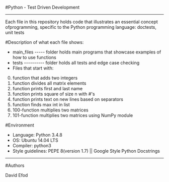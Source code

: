 #Python - Test Driven Development
<hr>
Each file in this repository holds code that illustrates an essential concept ofprogramming, specific to the Python programming language:
doctests, unit tests

#Description of what each file shows:
* main_files ----- folder holds main programs that showcase examples of how to use functions
* tests ---------- folder holds all tests and edge case checking
* Files that start with:

0. function that adds two integers
1. function divides all matrix elements
2. function prints first and last name
3. function prints square of size n with #'s
4. function prints text on new lines based on separators
5. function finds max int in list
6. 100-function multiplies two matrices
7. 101-function multiplies two matrices using NumPy module

#Environment
* Language: Python 3.4.8
* OS: Ubuntu 14.04 LTS
* Compiler: python3
* Style guidelines: PEPE 8(version 1.7) || Google Style Python Docstrings

<hr>

#Authors

David Efod

